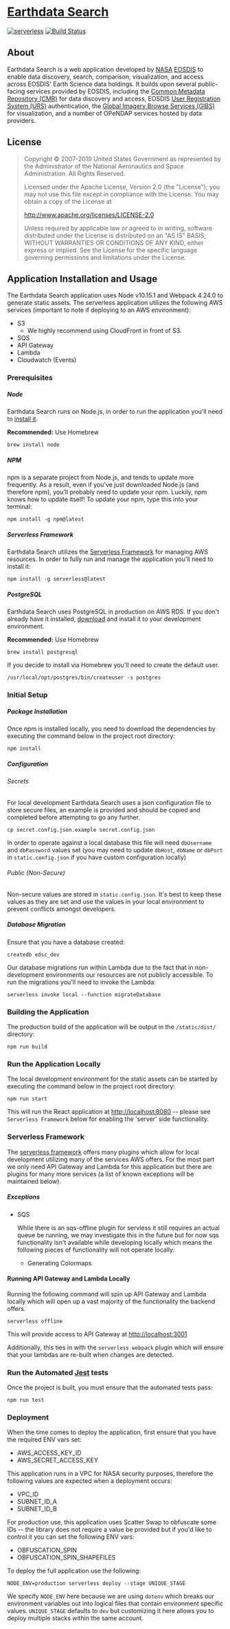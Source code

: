 # [Earthdata Search](https://search.earthdata.nasa.gov)

[![serverless](http://public.serverless.com/badges/v3.svg)](http://www.serverless.com)
[![Build Status](https://travis-ci.org/nasa/earthdata-search.svg?branch=master)](https://travis-ci.org/nasa/earthdata-search)

## About
Earthdata Search is a web application developed by [NASA](http://nasa.gov) [EOSDIS](https://earthdata.nasa.gov)
to enable data discovery, search, comparison, visualization, and access across EOSDIS' Earth Science data holdings.
It builds upon several public-facing services provided by EOSDIS, including
the [Common Metadata Repository (CMR)](https://cmr.earthdata.nasa.gov/search/) for data discovery and access,
EOSDIS [User Registration System (URS)](https://urs.earthdata.nasa.gov) authentication,
the [Global Imagery Browse Services (GIBS)](https://earthdata.nasa.gov/gibs) for visualization,
and a number of OPeNDAP services hosted by data providers.

## License

> Copyright © 2007-2019 United States Government as represented by the Administrator of the National Aeronautics and Space Administration. All Rights Reserved.
>
> Licensed under the Apache License, Version 2.0 (the "License"); you may not use this file except in compliance with the License.
> You may obtain a copy of the License at
>
>    http://www.apache.org/licenses/LICENSE-2.0
>
>Unless required by applicable law or agreed to in writing, software distributed under the License is distributed on an "AS IS" BASIS,
>WITHOUT WARRANTIES OR CONDITIONS OF ANY KIND, either express or implied. See the License for the specific language governing permissions and limitations under the License.

## Application Installation and Usage

The Earthdata Search application uses Node v10.15.1 and Webpack 4.24.0 to generate static assets. The serverless application utilizes the following AWS services (important to note if deploying to an AWS environment):
- S3
  - We highly recommend using CloudFront in front of S3.
- SQS
- API Gateway
- Lambda
- Cloudwatch (Events)

### Prerequisites

##### Node
Earthdata Search runs on Node.js, in order to run the application you'll need to [install it](https://nodejs.org/en/download/).

**Recommended:** Use Homebrew

	brew install node

##### NPM
npm is a separate project from Node.js, and tends to update more frequently. As a result, even if you’ve just downloaded Node.js (and therefore npm), you’ll probably need to update your npm. Luckily, npm knows how to update itself! To update your npm, type this into your terminal:

    npm install -g npm@latest

##### Serverless Framework
Earthdata Search utilizes the [Serverless Framework](https://serverless.com/) for managing AWS resources. In order to fully run and manage the application you'll need to install it:

    npm install -g serverless@latest

##### PostgreSQL
Earthdata Search uses PostgreSQL in production on AWS RDS. If you don't already have it installed, [download](https://www.postgresql.org/download/) and install it to your development environment.

**Recommended:** Use Homebrew

    brew install postgresql
    
If you decide to install via Homebrew you'll need to create the default user.

    /usr/local/opt/postgres/bin/createuser -s postgres

### Initial Setup

##### Package Installation

Once npm is installed locally, you need to download the dependencies by executing the command below in the project root directory:

    npm install

##### Configuration

###### Secrets

For local development Earthdata Search uses a json configuration file to store secure files, an example is provided and should be copied and completed before attempting to go any further.

	cp secret.config.json.example secret.config.json

In order to operate against a local database this file will need `dbUsername` and `dbPassword` values set (you may need to update `dbHost`, `dbName` or `dbPort` in `static.config.json` if you have custom configuration locally)

###### Public (Non-Secure)
Non-secure values are stored in `static.config.json`. It's best to keep these values as they are set and use the values in your local environment to prevent conflicts amongst developers.

##### Database Migration

Ensure that you have a database created:

	createdb edsc_dev

Our database migrations run within Lambda due to the fact that in non-development environments our resources are not publicly accessible. To run the migrations you'll need to invoke the Lambda:

	serverless invoke local --function migrateDatabase


### Building the Application

The production build of the application will be output in the `/static/dist/` directory:

    npm run build


### Run the Application Locally

The local development environment for the static assets can be started by executing the command below in the project root directory:

    npm run start

This will run the React application at [http://localhost:8080](http://localhost:8080) -- please see `Serverless Framework` below for enabling the 'server' side functionality.


### Serverless Framework

The [serverless framework](https://serverless.com/framework/docs/providers/aws/) offers many plugins which allow for local development utilizing many of the services AWS offers. For the most part we only need API Gateway and Lambda for this application but there are plugins for many more services (a list of known exceptions will be maintained below).

##### Exceptions
- SQS

	While there is an sqs-offline plugin for servless it still requires an actual queue be running, we may investigate this in the future but for now sqs functionality isn't available while developing locally which means the following pieces of functionality will not operate locally:
	- Generating Colormaps

#### Running API Gateway and Lambda Locally

Running the following command will spin up API Gateway and Lambda locally which will open up a vast majority of the functionality the backend offers.

	serverless offline

This will provide access to API Gateway at [http://localhost:3001](http://localhost:3001)

Additionally, this ties in with the `serverless webpack` plugin which will ensure that your lambdas are re-built when changes are detected.


### Run the Automated [Jest](https://jestjs.io/) tests

Once the project is built, you must ensure that the automated tests pass:

    npm run test

### Deployment

When the time comes to deploy the application, first ensure that you have the required ENV vars set:

- AWS_ACCESS_KEY_ID
- AWS_SECRET_ACCESS_KEY

This application runs in a VPC for NASA security purposes, therefore the following values are expected when a deployment occurs:

- VPC_ID
- SUBNET_ID_A
- SUBNET_ID_B

For production use, this application uses Scatter Swap to obfuscate some IDs -- the library does not require a value be provided but if you'd like to control it you can set the following ENV vars:

- OBFUSCATION_SPIN
- OBFUSCATION_SPIN_SHAPEFILES

To deploy the full application use the following:

	NODE_ENV=production serverless deploy --stage UNIQUE_STAGE

We specify `NODE_ENV` here because we are using `dotenv` which breaks our environment variables out into logical files that contain environment specific values. `UNIQUE_STAGE` defaults to `dev` but customizing it here allows you to deploy multiple stacks within the same account.

